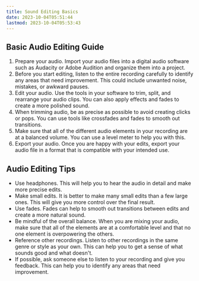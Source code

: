 ```yaml
---
title: Sound Editing Basics
date: 2023-10-04T05:51:44
lastmod: 2023-10-04T05:53:43
---
```


## Basic Audio Editing Guide

1. Prepare your audio. Import your audio files into a digital audio software such as Audacity or Adobe Audition and organize them into a project.
2. Before you start editing, listen to the entire recording carefully to identify any areas that need improvement. This could include unwanted noise, mistakes, or awkward pauses.
3. Edit your audio. Use the tools in your software to trim, split, and rearrange your audio clips. You can also apply effects and fades to create a more polished sound.
4. When trimming audio, be as precise as possible to avoid creating clicks or pops. You can use tools like crossfades and fades to smooth out transitions.
5. Make sure that all of the different audio elements in your recording are at a balanced volume. You can use a level meter to help you with this.
6. Export your audio. Once you are happy with your edits, export your audio file in a format that is compatible with your intended use.

## Audio Editing Tips

- Use headphones. This will help you to hear the audio in detail and make more precise edits.
- Make small edits. It is better to make many small edits than a few large ones. This will give you more control over the final result.
- Use fades. Fades can help to smooth out transitions between edits and create a more natural sound.
- Be mindful of the overall balance. When you are mixing your audio, make sure that all of the elements are at a comfortable level and that no one element is overpowering the others.
- Reference other recordings. Listen to other recordings in the same genre or style as your own. This can help you to get a sense of what sounds good and what doesn't.
- If possible, ask someone else to listen to your recording and give you feedback. This can help you to identify any areas that need improvement.
